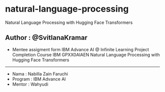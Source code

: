 # natural-language-processing
Natural Language Processing with Hugging Face Transformers
## Author : @SvitlanaKramar

- Mentee assigment form IBM Advance AI @ Infinite Learning
Project Completion Course IBM GPXX0AIAEN
Natural Language Processing with Hugging Face Transformers
---

- Nama : Nabilla Zain Faruchi
- Program : IBM Advance AI
- Mentor : Wahyudi
